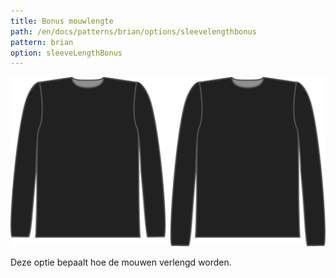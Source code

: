 ```yaml
---
title: Bonus mouwlengte
path: /en/docs/patterns/brian/options/sleevelengthbonus
pattern: brian
option: sleeveLengthBonus
---
```


![De optie voor mouwlengte bij Brian](./sleevelengthbonus.svg)

Deze optie bepaalt hoe de mouwen verlengd worden.